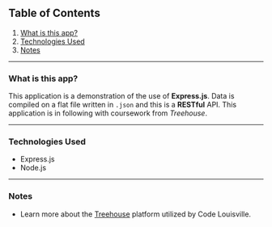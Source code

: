 
## Table of Contents

1. [What is this app?](#id-section1)
2. [Technologies Used](#id-section2)
3. [Notes](#id-section3)

<hr>

<div  id='id-section1'/>

### What is this app?

This application is a demonstration of the use of **Express.js**. Data is compiled on a flat file written in `.json` and this is a **RESTful** API. This application is in following with coursework from *Treehouse*.

<hr>

<div id='id-section2' />

### Technologies Used

* Express.js
* Node.js

<hr>

<div id='id-section3' />

### Notes

* Learn more about the [Treehouse](https://teamtreehouse.com/home) platform utilized by Code Louisville.
